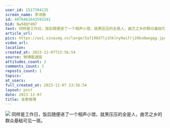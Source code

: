 ```yaml
---
user_id: 1517394135
screen_name: 李消极
id: 4976462643593341
bid: Nw58Qf4N7
text: 同样是工作日，饭后随便进了一个相声小馆，就黑压压的全是人，曲艺之乡的群众基础可见一斑。 
article_url: 
pics: https://wx1.sinaimg.cn/large/5a7198d7ly1hklny9wifrj20ku0wegqg.jpg
video_url: 
location: 
created_at: 2023-12-07T23:56:54
source: 微博极速版
attitudes_count: 2
comments_count: 3
reposts_count: 1
topics: 
at_users: 
full_created_at: 2023-12-07 23:56:54
layout: post
date: 2023-12-07
title: 发表微博
---
```



![](https://wx1.sinaimg.cn/large/5a7198d7ly1hklny9wifrj20ku0wegqg.jpg)
同样是工作日，饭后随便进了一个相声小馆，就黑压压的全是人，曲艺之乡的群众基础可见一斑。 
